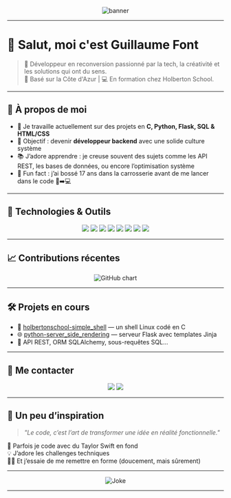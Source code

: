 <!-- bannière ou logo -->
<p align="center">
  <img src="https://capsule-render.vercel.app/api?type=waving&color=0A192F&height=200&section=header&text=Bienvenue%20chez%20Guillaume!&fontColor=ffffff&fontSize=40&fontAlignY=35" alt="banner"/>
</p>

---

# 👋 Salut, moi c'est Guillaume Font

> 🎯 Développeur en reconversion passionné par la tech, la créativité et les solutions qui ont du sens.  
> 📍 Basé sur la Côte d'Azur | 💻 En formation chez Holberton School.

---

## 🧠 À propos de moi

- 🔧 Je travaille actuellement sur des projets en **C, Python, Flask, SQL & HTML/CSS**
- 🎯 Objectif : devenir **développeur backend** avec une solide culture système
- 📚 J’adore apprendre : je creuse souvent des sujets comme les API REST, les bases de données, ou encore l’optimisation système
- 🧩 Fun fact : j’ai bossé 17 ans dans la carrosserie avant de me lancer dans le code 🚗➡️💻

---

## 🚀 Technologies & Outils

<p align="center">
  <img src="https://img.shields.io/badge/Python-3670A0?style=for-the-badge&logo=python&logoColor=ffdd54"/>
  <img src="https://img.shields.io/badge/C-00599C?style=for-the-badge&logo=c&logoColor=white"/>
  <img src="https://img.shields.io/badge/MySQL-00000F?style=for-the-badge&logo=mysql&logoColor=white"/>
  <img src="https://img.shields.io/badge/Flask-000000?style=for-the-badge&logo=flask&logoColor=white"/>
  <img src="https://img.shields.io/badge/HTML5-E34F26?style=for-the-badge&logo=html5&logoColor=white"/>
  <img src="https://img.shields.io/badge/CSS3-1572B6?style=for-the-badge&logo=css3&logoColor=white"/>
  <img src="https://img.shields.io/badge/Linux-FCC624?style=for-the-badge&logo=linux&logoColor=black"/>
  <img src="https://img.shields.io/badge/Git-F05032?style=for-the-badge&logo=git&logoColor=white"/>
</p>

---

## 📈 Contributions récentes

<p align="center">
  <img src="https://ghchart.rshah.org/GuillaumeFont" alt="GitHub chart" />
</p>



---

## 🛠️ Projets en cours

- 🔭 [holbertonschool-simple_shell](https://github.com/GuillaumeFont/holbertonschool-simple_shell) — un shell Linux codé en C
- 🌐 [python-server_side_rendering](https://github.com/GuillaumeFont/holbertonschool-higher_level_programming) — serveur Flask avec templates Jinja
- 🧪 API REST, ORM SQLAlchemy, sous-requêtes SQL...

---

## 💬 Me contacter

<p align="center">
  <a href="mailto:guillaume_font@orange.fr"><img src="https://img.shields.io/badge/Email-guillaume_font@orange.fr-D14836?style=for-the-badge&logo=gmail&logoColor=white"/></a>
  <a href="https://www.linkedin.com/in/guillaume-font-045778330guillaume-font-045778330/"><img src="https://img.shields.io/badge/LinkedIn-Profil-0077B5?style=for-the-badge&logo=linkedin&logoColor=white"/></a>
</p>

---

## 🌈 Un peu d’inspiration

> *"Le code, c’est l’art de transformer une idée en réalité fonctionnelle."*

🎵 Parfois je code avec du Taylor Swift en fond  
💡 J’adore les challenges techniques  
🏋️‍♂️ Et j’essaie de me remettre en forme (doucement, mais sûrement)

---

<p align="center">
  <img src="https://readme-jokes.vercel.app/api" alt="Joke" />
</p>

---

